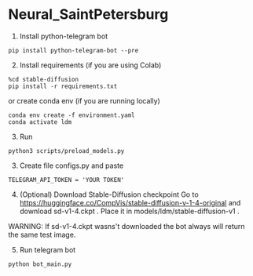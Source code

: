 # Neural_SaintPetersburg

1. Install python-telegram bot
```
pip install python-telegram-bot --pre
```
2. Install requirements (if you are using Colab)
```
%cd stable-diffusion
pip install -r requirements.txt
```
or create conda env (if you are running locally)
```
conda env create -f environment.yaml
conda activate ldm
```
3. Run
```
python3 scripts/preload_models.py
```
3. Create file configs.py and paste
```
TELEGRAM_API_TOKEN = 'YOUR TOKEN'
```
4. (Optional) Download Stable-Diffusion checkpoint
Go to https://huggingface.co/CompVis/stable-diffusion-v-1-4-original and download sd-v1-4.ckpt . Place it in models/ldm/stable-diffusion-v1 .

WARNING: If sd-v1-4.ckpt wasns't downloaded the bot always will return the same test image.

5. Run telegram bot
```
python bot_main.py
```